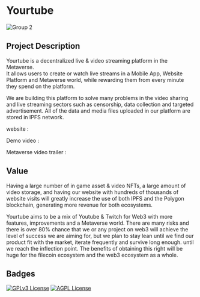 # Yourtube


![Group 2](image??)

## Project Description

Yourtube is a decentralized live & video streaming platform in the Metaverse. <br />
It allows users to create or watch live streams in a Mobile App, Website Platform and Metaverse world, while rewarding them from every minute they spend on the platform.<br />

We are building this platform to solve many problems in the video sharing and live streaming sectors such as censorship, data collection and targeted advertisement. All of the data and media files uploaded in our platform are stored in IPFS network.


website : 

Demo video : 

Metaverse video trailer : 



## Value

Having a large number of in game asset & video NFTs, a large amount of video storage, and having our website with hundreds of thousands of website visits will greatly increase the use of both IPFS and the Polygon blockchain, generating more revenue for both ecosystems. <br />

Yourtube aims to be a mix of Youtube & Twitch for Web3 with more features, improvements and a Metaverse world. There are many risks and there is over 80% chance that we or any project on web3 will achieve the level of success we are aiming for, but we plan to stay lean until we find our product fit with the market, iterate frequently and survive long enough. until we reach the inflection point. The benefits of obtaining this right will be huge for the filecoin ecosystem and the web3 ecosystem as a whole.

## Badges


[![GPLv3 License](https://img.shields.io/badge/License-GPL%20v3-yellow.svg)](https://opensource.org/licenses/)
[![AGPL License](https://img.shields.io/badge/license-AGPL-blue.svg)](http://www.gnu.org/licenses/agpl-3.0)
